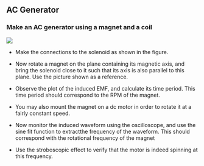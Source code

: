 AC Generator
---

### Make an AC generator using a magnet and a coil

![](https://fossasia.github.io/pslab-experiments/images/schematics/acgen.png)

* Make the connections to the solenoid as shown in the figure.

* Now rotate a magnet on the plane containing its magnetic axis, and bring the solenoid close to it such that its axis is also parallel to this plane. Use the picture shown as a reference.

* Observe the plot of the induced EMF, and calculate its time period. This time period should correspond to the RPM of the magnet.

* You may also mount the magnet on a dc motor in order to rotate it at a fairly constant speed. 

* Now monitor the induced waveform using the oscilloscope, and use the sine fit function to extractthe frequency of the waveform. This should correspond with the rotational frequency of the magnet

* Use the stroboscopic effect to verify that the motor is indeed spinning at this frequency.

